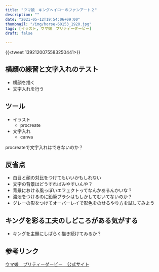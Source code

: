 ```yaml
---
title: "ウマ娘　キングヘイローのファンアート２"
description: ""
date: "2021-05-12T19:54:06+09:00"
thumbnail: "/img/horse-60153_1920.jpg"
tags: [イラスト, ウマ娘　プリティーダービー]
draft: false

---
```

{{<tweet 1392120075583250441>}}
## 横顔の練習と文字入れのテスト
- 横顔を描く
- 文字入れを行う

## ツール
- イラスト
  - procreate
- 文字入れ
  - canva

procreateで文字入れはできないのか？

## 反省点
- 白目と顔の対比をつけてもいいかもしれない
- 文字の背景はどうすればみやすいんや？
- 背景における風っぽいエフェクトってなんかあるんかいな？
- 濃淡をつけるのに鉛筆ブラシはもしかしてむいてないのか？
- グレーの影をつけてオーバーレイで影色をのせるやり方を試してみよう

## キングを彩る工夫のしどころがある気がする
- キングを主題にしばらく描き続けてみるか？

## 参考リンク
[ウマ娘　プリティーダービー　公式サイト](https://umamusume.jp)

